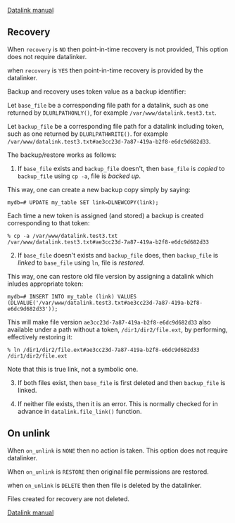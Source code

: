 [Datalink manual](README.md)

Recovery
--------

When `recovery` is `NO` then point-in-time recovery is not provided,
This option does not require datalinker.

when `recovery` is `YES` then point-in-time recovery is provided by the datalinker.

Backup and recovery uses token value as a backup identifier:

Let `base_file` be a corresponding file path for a datalink, 
such as one returned by `DLURLPATHONLY()`,
for example `/var/www/datalink.test3.txt`.

Let `backup_file` be a corresponding file path for a datalink including token, 
such as one returned by `DLURLPATHWRITE()`.
for example `/var/www/datalink.test3.txt#ae3cc23d-7a87-419a-b2f8-e6dc9d682d33`.

The backup/restore works as follows:

1. If `base_file` exists and `backup_file` doesn't, then `base_file` is *copied* to `backup_file` using `cp -a`, file is *backed up*.

This way, one can create a new backup copy simply by saying:

    mydb=# UPDATE my_table SET link=DLNEWCOPY(link);

Each time a new token is assigned (and stored) a backup is created corresponding to that token:

    % cp -a /var/www/datalink.test3.txt /var/www/datalink.test3.txt#ae3cc23d-7a87-419a-b2f8-e6dc9d682d33

2. If `base_file` doesn't exists and `backup_file` does, then `backup_file` is *linked* to `base_file` using `ln`, file is *restored*.

This way, one can restore old file version by assigning a datalink which inludes appropriate token:

    mydb=# INSERT INTO my_table (link) VALUES (DLVALUE('/var/www/datalink.test3.txt#ae3cc23d-7a87-419a-b2f8-e6dc9d682d33'));

This will make file version `ae3cc23d-7a87-419a-b2f8-e6dc9d682d33` also available under a path without a token, `/dir1/dir2/file.ext`,
by performing, effectively restoring it:

    % ln /dir1/dir2/file.ext#ae3cc23d-7a87-419a-b2f8-e6dc9d682d33 /dir1/dir2/file.ext

Note that this is true link, not a symbolic one.

3. If both files exist, then `base_file` is first deleted and then `backup_file` is linked.

4. If neither file exists, then it is an error. This is normally checked for in advance in `datalink.file_link()` function.


On unlink
---------

When `on_unlink` is `NONE` then no action is taken.
This option does not require datalinker.

When `on_unlink` is `RESTORE` then original file permissions are restored.

when `on_unlink` is `DELETE` then then file is deleted by the datalinker.

Files created for recovery are not deleted.

[Datalink manual](README.md)
